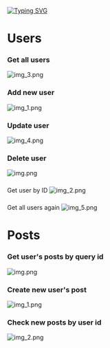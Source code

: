 [![Typing SVG](https://readme-typing-svg.herokuapp.com?color=%2336BCF7&lines=REST+API+Users+and+User's+Posts)](https://git.io/typing-svg)

# Users

### Get all users
![img_3.png](assets/img_3.png)

### Add new user
![img_1.png](assets/img_1.png)

### Update user
![img_4.png](assets/img_4.png)

### Delete user
![img.png](assets/img.png)

###
Get user by ID
![img_2.png](assets/img_2.png)

###
Get all users again
![img_5.png](assets/img_5.png)

# Posts

### Get user's posts by query id
![img.png](assets/img_6.png)

### Create new user's post
![img_1.png](assets/img_7.png)

### Check new posts by user id
![img_2.png](assets/img_8.png)